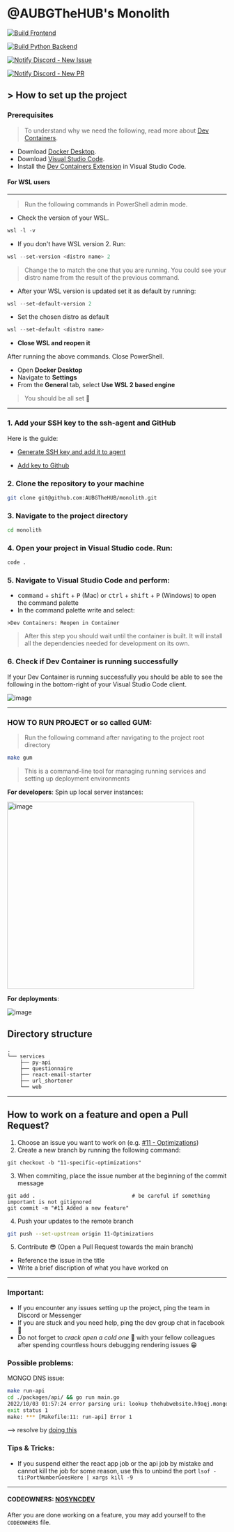 # @AUBGTheHUB's Monolith

[![Build Frontend](https://github.com/AUBGTheHUB/monolith/actions/workflows/build_frontend.yml/badge.svg)](https://github.com/AUBGTheHUB/monolith/actions/workflows/build_frontend.yml)

[![Build Python Backend](https://github.com/AUBGTheHUB/monolith/actions/workflows/build_python_backend.yml/badge.svg)](https://github.com/AUBGTheHUB/monolith/actions/workflows/build_python_backend.yml)

[![Notify Discord - New Issue](https://github.com/AUBGTheHUB/monolith/actions/workflows/discord_issue.yml/badge.svg)](https://github.com/AUBGTheHUB/monolith/actions/workflows/discord_issue.yml)

[![Notify Discord - New PR](https://github.com/AUBGTheHUB/monolith/actions/workflows/discord_pr.yml/badge.svg)](https://github.com/AUBGTheHUB/monolith/actions/workflows/discord_pr.yml)
## > How to set up the project

### Prerequisites
> To understand why we need the following, read more about [Dev Containers](https://containers.dev/).

- Download [Docker Desktop](https://www.docker.com/products/docker-desktop/).
- Download [Visual Studio Code](https://code.visualstudio.com/Download).
- Install the [Dev Containers Extension](https://marketplace.visualstudio.com/items?itemName=ms-vscode-remote.remote-containers) in Visual Studio Code.
#### For WSL users
---
>Run the following commands in PowerShell admin mode.
- Check the version of your WSL.
```PowerShell
wsl -l -v
```
- If you don't have WSL version 2. Run:
```PowerShell
wsl --set-version <distro name> 2
```
> Change the <distro name> to match the one that you are running. You could see your distro name from the result of the previous command.
- After your WSL version is updated set it as default by running:
```PowerShell
wsl --set-default-version 2
```
- Set the chosen distro as default
```PowerShell
wsl --set-default <distro name>
```
- **Close WSL and reopen it**

After running the above commands. Close PowerShell.
- Open **Docker Desktop**
- Navigate to **Settings**
- From the **General** tab, select **Use WSL 2 based engine**

>You should be all set 🎉
---

### 1. Add your SSH key to the ssh-agent and GitHub

Here is the guide:
* [Generate SSH key and add it to agent](https://docs.github.com/en/authentication/connecting-to-github-with-ssh/generating-a-new-ssh-key-and-adding-it-to-the-ssh-agent)

* [Add key to Github](https://docs.github.com/en/authentication/connecting-to-github-with-ssh/adding-a-new-ssh-key-to-your-github-account)

### 2. Clone the repository to your machine
```bash
git clone git@github.com:AUBGTheHUB/monolith.git
```
### 3. Navigate to the project directory
```bash
cd monolith
```
### 4. Open your project in Visual Studio code. Run:
```bash
code .
```
### 5. Navigate to Visual Studio Code and perform:
- <kbd>command</kbd> + <kbd>shift</kbd> + <kbd>P</kbd> (Mac) or <kbd>ctrl</kbd> + <kbd>shift</kbd> + <kbd>P</kbd> (Windows) to open the command palette
- In the command palette write and select:
```
>Dev Containers: Reopen in Container
```

>After this step you should wait until the container is built. It will install all the dependencies needed for development on its own.

### 6. Check if Dev Container is running successfully
If your Dev Container is running successfully you should be able to see the following in the bottom-right of your
Visual Studio Code client.

<img src="https://i.ibb.co/qnYQ6Qp/Screenshot-2024-10-07-at-2-33-55-PM.png" alt="image" border="0">


---
### __HOW TO RUN PROJECT__ or so called __GUM__:
> Run the following command after navigating to the project root directory

```bash
make gum
```
> This is a command-line tool for managing running services and setting up deployment environments

**For developers**:
Spin up local server instances:

<img width="429" alt="image" src="https://github.com/AUBGTheHUB/monolith/assets/104720011/0f8e96f8-3931-4eaf-a72d-54a784b75971">

**For deployments**:

<img src="https://i.ibb.co/7nBqHkn/image.png" alt="image" border="0">


## Directory structure
```
.
└── services
    ├── py-api
    ├── questionnaire
    ├── react-email-starter
    ├── url_shortener
    └── web

```

---
## How to work on a feature and open a Pull Request?
1. Choose an issue you want to work on (e.g. [#11 - Optimizations](https://github.com/AUBGTheHUB/monolith/issues/11))
2. Create a new branch by running the following command:
```shell
git checkout -b "11-specific-optimizations"
```
3. When commiting, place the issue number at the beginning of the commit message
```shell
git add .                               # be careful if something important is not gitignored
git commit -m "#11 Added a new feature"
```
4. Push your updates to the remote branch
```bash
git push --set-upstream origin 11-Optimizations
```
5. Contribute 😎 (Open a Pull Request towards the main branch)
- Reference the issue in the title
- Write a brief discription of what you have worked on

---
### Important:
* If you encounter any issues setting up the project, ping the team in Discord or Messenger
* If you are stuck and you need help, ping the dev group chat in facebook 🤼
* Do not forget to <em>crack open a cold one</em> 🍻 with your fellow colleagues after spending countless hours debugging rendering issues 😁

### Possible problems:

MONGO DNS issue:
```bash
make run-api
cd ./packages/api/ && go run main.go
2022/10/03 01:57:24 error parsing uri: lookup thehubwebsite.h9aqj.mongodb.net on 192.168.68.1:53: cannot unmarshal DNS message
exit status 1
make: *** [Makefile:11: run-api] Error 1
```

--> resolve by [doing this](https://stackoverflow.com/a/60560041)

### Tips & Tricks:
* If you suspend either the react app job or the api job by mistake and cannot kill the job for some reason, use this to unbind the port `lsof -ti:PortNumberGoesHere | xargs kill -9`

---
#### CODEOWNERS: [NOSYNCDEV](https://github.com/orgs/AUBGTheHUB/teams/nosyncdev)
After you are done working on a feature, you may add yourself to the `CODEOWNERS` file.
